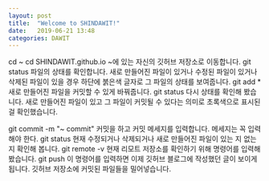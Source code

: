 ```yaml
---
layout: post
title:  "Welcome to SHINDAWIT!"
date:   2019-06-21 13:48
categories: DAWIT
---
```

cd ~
cd SHINDAWIT.github.io
~에 있는 자신의 깃허브 저장소로 이동합니다.
git status
파일의 상태를 확인합니다. 새로 만들어진 파일이 있거나 수정된 파일이 있거나 삭제된 파일이 있을 경우 하단에 붉은색 글자로 그 파일의 상태를 보여줍니다.
git add *
새로 만들어진 파일을 커밋할 수 있게 바꿔줍니다.
git status
다시 상태를 확인해 봤습니다. 새로 만들어진 파일이 있고 그 파일이 커밋될 수 있다는 의미로 초록색으로 표시된 걸 확인했습니다.

git commit -m "~ commit"
커밋을 하고 커밋 메세지를 입력합니다. 메세지는 꼭 입력해야 한다.
git status
현재 수정되거나 삭제되거나 새로 만들어진 파일이 있는 지 없는 지 확인해 봅니다.
git remote -v
현재 리모트 저장소를 확인하기 위해 명령어를 입력해봤습니다.
git push
이 명령어를 입력하면 이제 깃허브 블로그에 작성했던 글이 보이게 됩니다.
깃허브 저장소에 커밋된 파일들을 밀어넣습니다.
